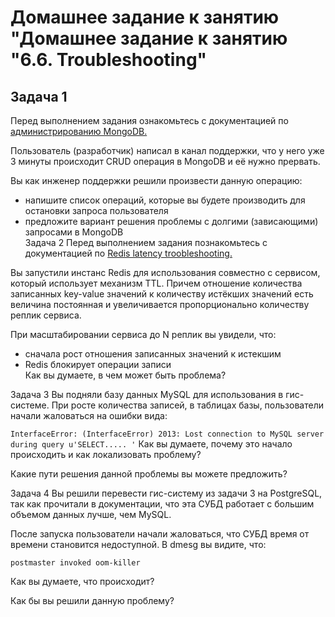 # Домашнее задание к занятию "Домашнее задание к занятию "6.6. Troubleshooting"

## Задача 1
Перед выполнением задания ознакомьтесь с документацией по [администрированию MongoDB.](https://docs.mongodb.com/manual/administration/)

Пользователь (разработчик) написал в канал поддержки, что у него уже 3 минуты происходит CRUD операция в MongoDB и её нужно прервать.

Вы как инженер поддержки решили произвести данную операцию:

- напишите список операций, которые вы будете производить для остановки запроса пользователя  
- предложите вариант решения проблемы с долгими (зависающими) запросами в MongoDB  
Задача 2
Перед выполнением задания познакомьтесь с документацией по [Redis latency troobleshooting.](https://redis.io/topics/latency)

Вы запустили инстанс Redis для использования совместно с сервисом, который использует механизм TTL. Причем отношение количества записанных key-value значений к количеству истёкших значений есть величина постоянная и увеличивается пропорционально количеству реплик сервиса.

При масштабировании сервиса до N реплик вы увидели, что:

- сначала рост отношения записанных значений к истекшим  
- Redis блокирует операции записи  
Как вы думаете, в чем может быть проблема?

Задача 3
Вы подняли базу данных MySQL для использования в гис-системе. При росте количества записей, в таблицах базы, пользователи начали жаловаться на ошибки вида:

```InterfaceError: (InterfaceError) 2013: Lost connection to MySQL server during query u'SELECT..... '```
Как вы думаете, почему это начало происходить и как локализовать проблему?

Какие пути решения данной проблемы вы можете предложить?

Задача 4
Вы решили перевести гис-систему из задачи 3 на PostgreSQL, так как прочитали в документации, что эта СУБД работает с большим объемом данных лучше, чем MySQL.

После запуска пользователи начали жаловаться, что СУБД время от времени становится недоступной. В dmesg вы видите, что:

```postmaster invoked oom-killer```

Как вы думаете, что происходит?

Как бы вы решили данную проблему?
